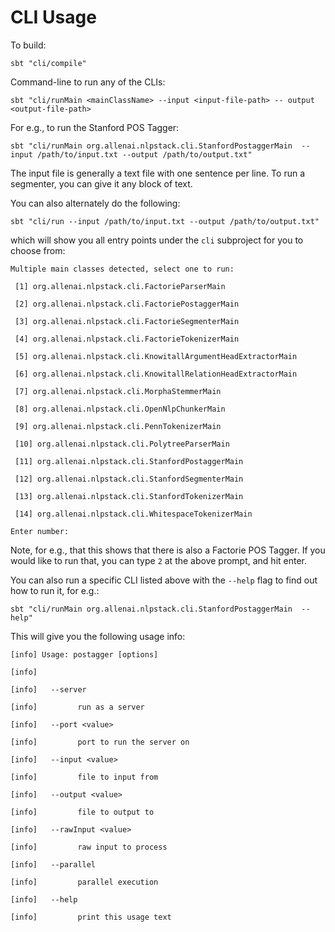 # CLI Usage

To build:

```
sbt "cli/compile"
```

Command-line to run any of the CLIs:

```
sbt "cli/runMain <mainClassName> --input <input-file-path> -- output <output-file-path>
```

For e.g., to run the Stanford POS Tagger:

```
sbt "cli/runMain org.allenai.nlpstack.cli.StanfordPostaggerMain  --input /path/to/input.txt --output /path/to/output.txt"
```

The input file is generally a text file with one sentence per line. To run a segmenter, you can give it any block of text.


You can also alternately do the following:

```
sbt "cli/run --input /path/to/input.txt --output /path/to/output.txt"
```

which will show you all entry points under the `cli` subproject for you to choose from:

```
Multiple main classes detected, select one to run:

 [1] org.allenai.nlpstack.cli.FactorieParserMain

 [2] org.allenai.nlpstack.cli.FactoriePostaggerMain

 [3] org.allenai.nlpstack.cli.FactorieSegmenterMain

 [4] org.allenai.nlpstack.cli.FactorieTokenizerMain

 [5] org.allenai.nlpstack.cli.KnowitallArgumentHeadExtractorMain

 [6] org.allenai.nlpstack.cli.KnowitallRelationHeadExtractorMain

 [7] org.allenai.nlpstack.cli.MorphaStemmerMain

 [8] org.allenai.nlpstack.cli.OpenNlpChunkerMain

 [9] org.allenai.nlpstack.cli.PennTokenizerMain

 [10] org.allenai.nlpstack.cli.PolytreeParserMain

 [11] org.allenai.nlpstack.cli.StanfordPostaggerMain

 [12] org.allenai.nlpstack.cli.StanfordSegmenterMain

 [13] org.allenai.nlpstack.cli.StanfordTokenizerMain

 [14] org.allenai.nlpstack.cli.WhitespaceTokenizerMain

Enter number: 
```

Note, for e.g., that this shows that there is also a Factorie POS Tagger. If you would like to run that, you can type `2` at the above prompt, and hit enter.



You can also run a specific CLI listed above with the `--help` flag to find out how to run it, for e.g.:

```
sbt "cli/runMain org.allenai.nlpstack.cli.StanfordPostaggerMain  --help"
```

This will give you the following usage info:

```
[info] Usage: postagger [options]

[info] 

[info]   --server

[info]         run as a server

[info]   --port <value>

[info]         port to run the server on

[info]   --input <value>

[info]         file to input from

[info]   --output <value>

[info]         file to output to

[info]   --rawInput <value>

[info]         raw input to process

[info]   --parallel

[info]         parallel execution

[info]   --help

[info]         print this usage text
```
